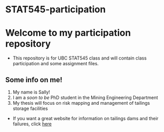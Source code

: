 # STAT545-participation

# Welcome to my participation repository
  * This repository is for UBC STAT545 class and will contain class participation and some assignment files. 

## Some info on me! 
  1. My name is Sally!
  2. I am a *soon to be* PhD student in the Mining Engineering Department 
  3. My thesis will focus on risk mapping and management of tailings storage facilities 
   * If you want a great website for information on tailings dams and their failures, click [here](http://www.tailings.info/)
